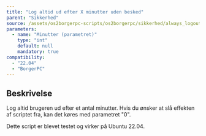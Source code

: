 ```yaml
---
title: "Log altid ud efter X minutter uden besked"
parent: "Sikkerhed"
source: /assets/os2borgerpc-scripts/os2borgerpc/sikkerhed/always_logout_after_time.sh
parameters:
  - name: "Minutter (parametret)"
    type: "int"
    default: null
    mandatory: true
compatibility:  
  - "22.04"
  - "BorgerPC"
---
```


## Beskrivelse
Log altid brugeren ud efter et antal minutter.
Hvis du ønsker at slå effekten af scriptet fra, kan det køres med parametret "0".

Dette script er blevet testet og virker på Ubuntu 22.04.